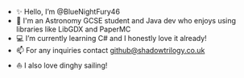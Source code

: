 - ✨ Hello, I’m @BlueNightFury46
- 🌙 I'm an Astronomy GCSE student and Java dev who enjoys using libraries like LibGDX and PaperMC
- 💻 I’m currently learning C# and I honestly love it already!
- 📫 For any inquiries contact [github@shadowtrilogy.co.uk](https://mail.google.com/mail/u/0/?fs=1&tf=cm&source=mailto&to=github@shadowtrilogy.co.uk)
- ⛵ I also love dinghy sailing!
  
